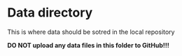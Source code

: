 # Data directory

This is where data should be sotred in the local repository

<b>DO NOT upload any data files in this folder to GitHub!!!</b>